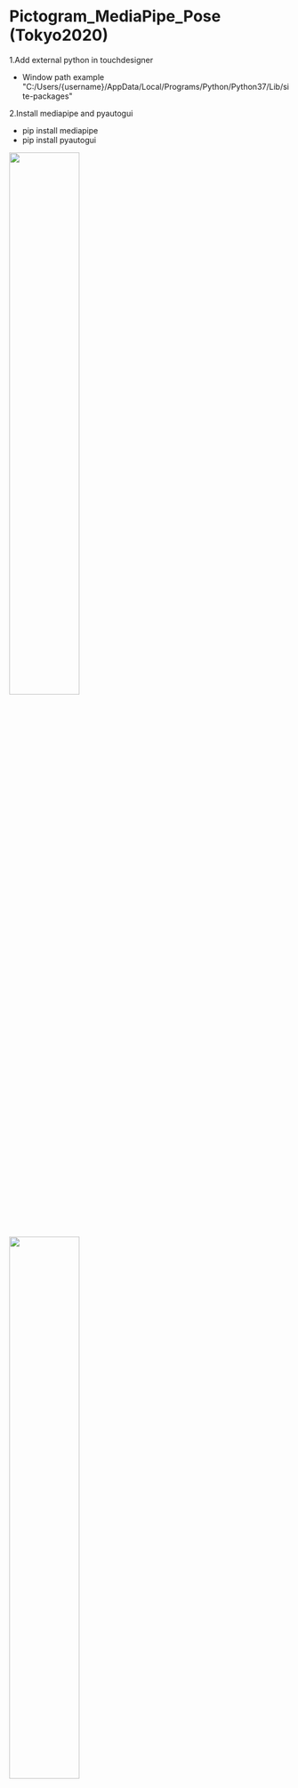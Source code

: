 # Pictogram_MediaPipe_Pose (Tokyo2020)

1.Add external python in touchdesigner
- Window path example "C:/Users/{username}/AppData/Local/Programs/Python/Python37/Lib/site-packages"

2.Install mediapipe and pyautogui
- pip install mediapipe
- pip install pyautogui

<img src="https://user-images.githubusercontent.com/17475338/127737835-97f0bd5e-de6b-4305-8af2-c4d9ea10f308.PNG" width=50% height=50%>
<img src="https://user-images.githubusercontent.com/17475338/127737918-46b9b7fd-a86b-404e-95e9-0e2c2e66dc7c.PNG" width=50% height=50%>

ref: https://github.com/Kazuhito00/Tokyo2020-Pictogram-using-MediaPipe



